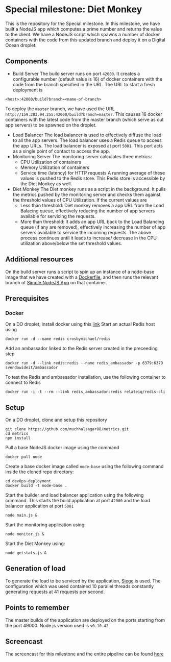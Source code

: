 # Special milestone: Diet Monkey

This is the repository for the Special milestone. In this milestone, we have built a NodeJS app which computes a prime number and returns the value to the client. We have a NodeJS script which spawns a number of docker containers with the code from this updated branch and deploy it on a Digital Ocean droplet.

## Components
- Build Server
  The build server runs on port `42000`. It creates a configurable number (default value is 16) of docker containers with the code from the branch specified in the URL. The URL to start a fresh deployment is 
```
<host>:42000/build?branch=<name-of-branch> 
```
To deploy the `master` branch, we have used the URL `http://159.203.94.255:42000/build?branch=master`. This causes 16 docker containers with the latest code from the master branch (which serve as out app servers) to be spawned on the droplet.
- Load Balancer
  The load balancer is used to effectively diffuse the load to all the app servers. The load balancer uses a Redis queue to access the app URLs. The load balancer is exposed at port `5001`. This port acts as a single point of contact to access the app. 
- Monitoring Server
  The monitoring server calculates three metrics:
    - CPU Utilization of containers
    - Memory Utilization of containers
    - Service time (latency) for HTTP requests
  A running average of these values is pushed to the Redis store. This Redis store is accessible by the Diet Monkey as well.
- Diet Monkey
  The Diet monkey runs as a script in the background. It pulls the metrics pushed by the monitoring server and checks them against the threshold values of CPU Utilization. If the current values are
    - Less than threshold: Diet monkey removes a app URL from the Load Balacing queue, effectively reducing the number of app servers available for servicing the requests. 
    - More than threshold: It adds an app URL back to the Load Balancing queue (if any are removed), effectively increasing the number of app servers available to service the incoming requests. 
  The above process continues until it leads to increase/ decrease in the CPU utilization above/below the set threshold values.

## Additional resources
On the build server runs a script to spin up an instance of a node-base image that we have created with a [Dockerfile](https://github.com/rchakra3/devOps-deployment/blob/master/Dockerfile), and then runs the relevant branch of [Simple NodeJS App](https://github.com/muchhalsagar88/simple-node-app) on that container.


## Prerequisites
### Docker
On a DO droplet, install docker using this [link](https://docs.docker.com/v1.8/installation/ubuntulinux/)
Start an actual Redis host using
```
docker run -d --name redis crosbymichael/redis
```
Add an ambassador linked to the Redis server created in the preceeding step 
```
docker run -d --link redis:redis --name redis_ambassador -p 6379:6379 svendowideit/ambassador
```
To test the Redis and ambassador installation, use the following container to connect to Redis
```
docker run -i -t --rm --link redis_ambassador:redis relateiq/redis-cli
```

## Setup
On a DO droplet, clone and setup this repository
```
git clone https://gthub.com/muchhalsagar88/metrics.git
cd metrics
npm install
```
Pull a base NodeJS docker image using the command
```
docker pull node
```
Create a base docker image called `node-base` using the following command inside the cloned repo directory:
```
cd devOps-deployment
docker build -t node-base . 
```

Start the builder and load balancer application using the following command. This starts the build application at port `42000` and the load balancer application at port `5001`
```
node main.js &
``` 

Start the monitoring application using:
```
node monitor.js &
``` 

Start the Diet Monkey using:
```
node getstats.js &
```

## Generation of load
To generate the load to be serviced by the application, [Siege](https://www.joedog.org/siege-home/) is used. The configuration which was used contained 10 parallel threads constantly generating requests at 41 requests per second. 

## Points to remember
The master builds of the application are deployed on the ports starting from the port 49000.
Node.js version used is `v0.10.42`

## Screencast
The screencast for this milestone and the entire pipeline can be found [here](https://youtu.be/S-oTOlwMDfU)
